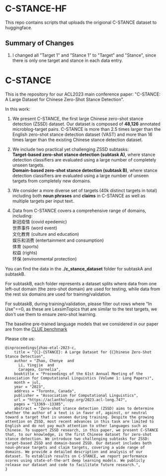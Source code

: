 # C-STANCE-HF

This repo contains scripts that uploads the origional C-STANCE dataset to huggingface.

## Summary of Changes
1. I changed all "Target 1" and "Stance 1" to "Target" and "Stance", since there is only one target and stance in each data entry.

# C-STANCE

This is the repository for our ACL2023 main conference paper: "C-STANCE: A Large Dataset for Chinese Zero-Shot Stance Detection".

In this work:

1. We present C-STANCE, the first large Chinese zero-shot stance detection (ZSSD) dataset. Our dataset is composed of **48,126** annotated microblog-target pairs. C-STANCE is more than 2.5 times larger than the English zero-shot stance detection dataset (VAST) and more than 16 times larger than the existing Chinese stance detection dataset.

2. We include two practical yet challenging ZSSD subtasks:<br />
   **Target-based zero-shot stance detection (subtask A)**, where stance detection classifiers are evaluated using a large number of completely unseen targets.<br />
   **Domain-based zero-shot stance detection (subtask B)**, where stance detection classifiers are evaluated using a large number of unseen targets from completely new domains.

3. We consider a more diverse set of targets (40k distinct targets in total) including both **noun phrases** and **claims** in C-STANCE as well as multiple targets per input text.

4. Data from C-STANCE covers a comprehensive range of domains, including:<br />
   新冠疫情 (covid epedemic)<br />
   世界事件 (word event)<br />
   文化教育 (culture and education)<br />
   娱乐和消费 (entertainment and consumption)<br />
   体育 (sports)<br />
   权益 (rights)<br />
   环保 (environmental protection)<br />

You can find the data in the **./c_stance_dataset** folder for subtaskA and subtaskB.

For subtaskB, each folder represents a dataset splits where data from one left-out domain (the zero-shot domain) are used for testing, while data from the rest six domains are used for training/validation.

For subtaskB, during training/validation, please filter out rows where "In Use"==0, as these are LexsimTopics that are similar to the test targets, we don't use them to ensure zero-shot learning.

The baseline pre-trained language models that we considered in our paper are from the [CLUE benchmark](https://github.com/CLUEbenchmark/CLUE)

Please cite us:

```
@inproceedings{zhao-etal-2023-c,
    title = "{C}-{STANCE}: A Large Dataset for {C}hinese Zero-Shot Stance Detection",
    author = "Zhao, Chenye  and
      Li, Yingjie  and
      Caragea, Cornelia",
    booktitle = "Proceedings of the 61st Annual Meeting of the Association for Computational Linguistics (Volume 1: Long Papers)",
    month = jul,
    year = "2023",
    address = "Toronto, Canada",
    publisher = "Association for Computational Linguistics",
    url = "https://aclanthology.org/2023.acl-long.747",
    pages = "13369--13385",
    abstract = "Zero-shot stance detection (ZSSD) aims to determine whether the author of a text is in favor of, against, or neutral toward a target that is unseen during training. Despite the growing attention on ZSSD, most recent advances in this task are limited to English and do not pay much attention to other languages such as Chinese. To support ZSSD research, in this paper, we present C-STANCE that, to our knowledge, is the first Chinese dataset for zero-shot stance detection. We introduce two challenging subtasks for ZSSD: target-based ZSSD and domain-based ZSSD. Our dataset includes both noun-phrase targets and claim targets, covering a wide range of domains. We provide a detailed description and analysis of our dataset. To establish results on C-STANCE, we report performance scores using state-of-the-art deep learning models. We publicly release our dataset and code to facilitate future research.",
}
```
